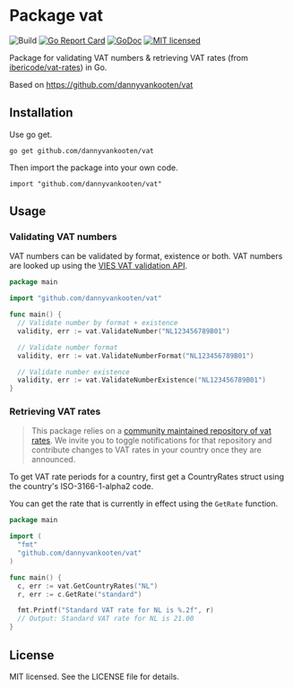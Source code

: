 Package vat
===

![Build](https://github.com/Teamwork/vat/actions/workflows/build.yml/badge.svg)
[![Go Report Card](https://goreportcard.com/badge/github.com/Teamwork/vat)](https://goreportcard.com/report/github.com/Teamwork/vat)
[![GoDoc](https://godoc.org/github.com/Teamwork/vat?status.svg)](https://godoc.org/github.com/Teamwork/vat)
[![MIT licensed](https://img.shields.io/badge/license-MIT-blue.svg)](https://raw.githubusercontent.com/dannyvankooten/vat/master/LICENSE)

Package for validating VAT numbers & retrieving VAT rates (from [ibericode/vat-rates](https://github.com/ibericode/vat-rates)) in Go.

Based on https://github.com/dannyvankooten/vat

## Installation

Use go get.

``` 
go get github.com/dannyvankooten/vat
```

Then import the package into your own code.

```
import "github.com/dannyvankooten/vat"
```

## Usage

### Validating VAT numbers

VAT numbers can be validated by format, existence or both. VAT numbers are looked up using the [VIES VAT validation API](http://ec.europa.eu/taxation_customs/vies/).

```go
package main

import "github.com/dannyvankooten/vat"

func main() {
  // Validate number by format + existence
  validity, err := vat.ValidateNumber("NL123456789B01")

  // Validate number format
  validity, err := vat.ValidateNumberFormat("NL123456789B01")

  // Validate number existence
  validity, err := vat.ValidateNumberExistence("NL123456789B01")
}
```

### Retrieving VAT rates

> This package relies on a [community maintained repository of vat rates](https://github.com/ibericode/vat-rates). We invite you to toggle notifications for that repository and contribute changes to VAT rates in your country once they are announced.

To get VAT rate periods for a country, first get a CountryRates struct using the country's ISO-3166-1-alpha2 code.

You can get the rate that is currently in effect using the `GetRate` function.

```go
package main

import (
  "fmt"
  "github.com/dannyvankooten/vat"
)

func main() {
  c, err := vat.GetCountryRates("NL")
  r, err := c.GetRate("standard")

  fmt.Printf("Standard VAT rate for NL is %.2f", r)
  // Output: Standard VAT rate for NL is 21.00
}
```

## License

MIT licensed. See the LICENSE file for details.
